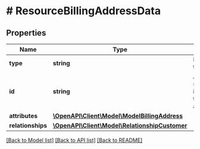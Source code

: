 # # ResourceBillingAddressData

## Properties

Name | Type | Description | Notes
------------ | ------------- | ------------- | -------------
**type** | **string** | Resource type | [optional]
**id** | **string** | Alphanumeric string identifying the billing address. | [optional]
**attributes** | [**\OpenAPI\Client\Model\ModelBillingAddress**](ModelBillingAddress.md) |  | [optional]
**relationships** | [**\OpenAPI\Client\Model\RelationshipCustomer**](RelationshipCustomer.md) |  | [optional]

[[Back to Model list]](../../README.md#models) [[Back to API list]](../../README.md#endpoints) [[Back to README]](../../README.md)
